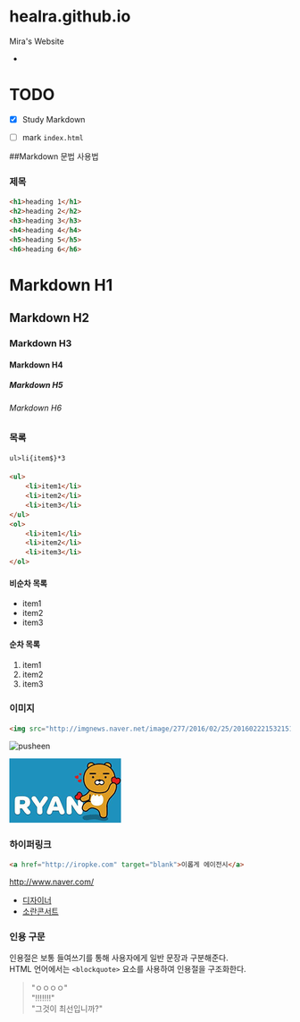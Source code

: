 # healra.github.io
Mira's Website

-

# TODO

- [x] Study Markdown
- [ ] mark `index.html`


##Markdown 문법 사용법

### 제목

```html
<h1>heading 1</h1>
<h2>heading 2</h2>
<h3>heading 3</h3>
<h4>heading 4</h4>
<h5>heading 5</h5>
<h6>heading 6</h6>
```

# Markdown H1
## Markdown H2
### Markdown H3
#### Markdown H4
##### Markdown H5
###### Markdown H6


### 목록

```html
ul>li{item$}*3

<ul>
	<li>item1</li>
	<li>item2</li>
	<li>item3</li>
</ul>
<ol>
	<li>item1</li>
	<li>item2</li>
	<li>item3</li>
</ol>
```
#### 비순차 목록
- item1
- item2
- item3

#### 순차 목록
1. item1
1. item2
1. item3


### 이미지

```html
<img src="http://imgnews.naver.net/image/277/2016/02/25/2016022215321517049_2_99_20160226135508.jpg" alt="pusheen">
```
<img src="http://imgnews.naver.net/image/277/2016/02/25/2016022215321517049_2_99_20160226135508.jpg" alt="pusheen" width="235" height="150" >

<!-- ![pusheen](http://imgnews.naver.net/image/277/2016/02/25/2016022215321517049_2_99_20160226135508.jpg) -->

![pusheen](Assets/i.gif "pusheen")

### 하이퍼링크

```html
<a href="http://iropke.com" target="blank">이롭게 에이전시</a>
```

http://www.naver.com/


- [디자이너](http://www.naver.com/)
- [소란콘서트](http://ticket.interpark.com/)

### 인용 구문

인용절은 보통 들여쓰기를 통해 사용자에게 일반 문장과 구분해준다.<br>
HTML 언어에서는 `<blockquote>` 요소를 사용하여 인용절을 구조화한다.

> "ㅇㅇㅇㅇ"<br>
> "!!!!!!!"<br>
> "그것이 최선입니까?"